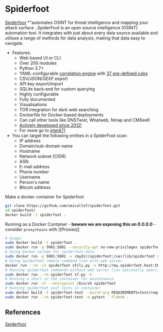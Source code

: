 # Spiderfoot

[Spiderfoor](https://github.com/smicallef/spiderfoot) *"automates OSINT for threat intelligence and mapping your attack surface ..SpiderFoot is an open source intelligence (OSINT) automation tool. It integrates with just about every data source available and utilises a range of methods for data analysis, making that data easy to navigate.
- Features:
	- Web based UI or CLI
	- Over 200 modules
	- Python 3.7+
	- YAML-configurable [correlation engine](https://github.com/smicallef/spiderfoot/blob/master/correlations/README.md) with [37 pre-defined rules](https://github.com/smicallef/spiderfoot/blob/master/correlations)
	- CSV/JSON/GEXF export
	- API key export/import
	- SQLite back-end for custom querying
	- Highly configurable
	- Fully documented
	- Visualisations
	- TOR integration for dark web searching
	- Dockerfile for Docker-based deployments
	- Can call other tools like DNSTwist, Whatweb, Nmap and CMSeeK
	- [Actively developed since 2012!](https://medium.com/@micallst/lessons-learned-from-my-10-year-open-source-project-4a4c8c2b4f64)
	- For more go to [intel471](https://intel471.com/solutions/attack-surface-protection)
- You can target the following entities in a SpiderFoot scan:
	- IP address
	- Domain/sub-domain name
	- Hostname
	- Network subnet (CIDR)
	- ASN
	- E-mail address
	- Phone number
	- Username
	- Person's name
	- Bitcoin address

Make a docker container for Spiderfoot
```bash
git clone https://github.com/smicallef/spiderfoot.git
cd spiderfoot/
docker build -t spiderfoot .
```
Running as a Docker Container - **beware we are exposing this on 0.0.0.0** - consider `proxychains` with [[Proxies]]
```bash
# Usage:
sudo docker build -t spiderfoot .
sudo docker run -p 5001:5001 --security-opt no-new-privileges spiderfoot
# Using Docker volume for spiderfoot data
sudo docker run -p 5001:5001 -v /mydir/spiderfoot:/var/lib/spiderfoot spiderfoot
# Using SpiderFoot remote command line with web server
docker run --rm -it spiderfoot sfcli.py -s http://my.spiderfoot.host:5001/
# Running spiderfoot commands without web server (can optionally specify volume)
sudo docker run --rm spiderfoot sf.py -h
# Running a shell in the container for maintenance
sudo docker run -it --entrypoint /bin/sh spiderfoot
# Running spiderfoot unit tests in container
sudo docker build -t spiderfoot-test --build-arg REQUIREMENTS=test/requirements.txt .
sudo docker run --rm spiderfoot-test -m pytest --flake8 .
```

## References

[Spiderfoor](https://github.com/smicallef/spiderfoot) 